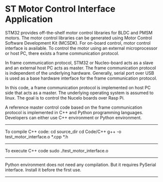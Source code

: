 <h1> ST Motor Control Interface Application </h1>

STM32 provides off-the-shelf motor control libraries for BLDC and PMSM motors. The motor control libraries can be generated using Motor Control Software Development Kit (MCSDK). For on-board control, motor control interface is available. To control the motor using an external microprocessor or host PC, there exists a frame communication protocol.

In frame communication protocol, STM32 or Nucleo-board acts as a slave and an external host PC acts as master. The frame communication protocol is independent of the underlying hardware. Generally, serial port over USB is used as a base hardware interface for the frame communication protocol. 

In this code, a frame communication protocol is implemented on host PC side that acts as a master. The underlying operating system is assumed to linux. The goal is to control the Nucelo boards over Rasp Pi.

A reference master control code based on the frame communication protocol is implemented in C++ and Python programming languages. Developers can either use C++ environment or Python environment.

---------------------
To compile C++ code:
cd source_dir
cd Code/C++
g++ -o test_motor_interface.o *.cpp *.h


---------------------
To execute C++ code
sudo ./test_motor_interface.o


-----------------------------------
Python environment does not need any compilation. But it requires PySerial interface. Install it before the first use.

-----------------------------------

